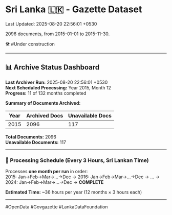 # Sri Lanka 🇱🇰 - Gazette Dataset

Last Updated: 2025-08-20 22:56:01 +0530

2096 documents, from 2015-01-01 to 2015-11-30.

🛠️ #Under construction

---

## 📊 Archive Status Dashboard

**Last Archiver Run:** 2025-08-20 22:56:01 +0530  
**Next Scheduled Processing:** Year 2015, Month 12  
**Progress:** 11 of 132 months completed

**Summary of Documents Archived:**

| Year | Archived Docs | Unavailable Docs |
|------|---------------|-----------------|
| 2015 | 2096 | 117 |

**Total Documents:** 2096  
**Unavailable Documents:** 117 

---

### 🔄 Processing Schedule (Every 3 Hours, Sri Lankan Time)
Processes **one month per run** in order:  
2015: Jan→Feb→Mar→...→Dec → 2016: Jan→Feb→Mar→...→Dec → ... → 2024: Jan→Feb→Mar→...→Dec → **COMPLETE**

**Estimated Time:** ~36 hours per year (12 months × 3 hours each)

---
#OpenData #Govgazette #LankaDataFoundation
